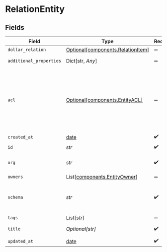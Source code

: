 # RelationEntity


## Fields

| Field                                                                                      | Type                                                                                       | Required                                                                                   | Description                                                                                | Example                                                                                    |
| ------------------------------------------------------------------------------------------ | ------------------------------------------------------------------------------------------ | ------------------------------------------------------------------------------------------ | ------------------------------------------------------------------------------------------ | ------------------------------------------------------------------------------------------ |
| `dollar_relation`                                                                          | [Optional[components.RelationItem]](../../models/shared/relationitem.md)                   | :heavy_minus_sign:                                                                         | N/A                                                                                        |                                                                                            |
| `additional_properties`                                                                    | Dict[str, *Any*]                                                                           | :heavy_minus_sign:                                                                         | N/A                                                                                        | [object Object]                                                                            |
| `acl`                                                                                      | [Optional[components.EntityACL]](../../models/shared/entityacl.md)                         | :heavy_minus_sign:                                                                         | Access control list (ACL) for an entity. Defines sharing access to external orgs or users. |                                                                                            |
| `created_at`                                                                               | [date](https://docs.python.org/3/library/datetime.html#date-objects)                       | :heavy_check_mark:                                                                         | N/A                                                                                        |                                                                                            |
| `id`                                                                                       | *str*                                                                                      | :heavy_check_mark:                                                                         | N/A                                                                                        |                                                                                            |
| `org`                                                                                      | *str*                                                                                      | :heavy_check_mark:                                                                         | Organization Id the entity belongs to                                                      |                                                                                            |
| `owners`                                                                                   | List[[components.EntityOwner](../../models/shared/entityowner.md)]                         | :heavy_minus_sign:                                                                         | N/A                                                                                        |                                                                                            |
| `schema`                                                                                   | *str*                                                                                      | :heavy_check_mark:                                                                         | URL-friendly identifier for the entity schema                                              | contact                                                                                    |
| `tags`                                                                                     | List[*str*]                                                                                | :heavy_minus_sign:                                                                         | N/A                                                                                        |                                                                                            |
| `title`                                                                                    | *Optional[str]*                                                                            | :heavy_check_mark:                                                                         | Title of entity                                                                            |                                                                                            |
| `updated_at`                                                                               | [date](https://docs.python.org/3/library/datetime.html#date-objects)                       | :heavy_check_mark:                                                                         | N/A                                                                                        |                                                                                            |